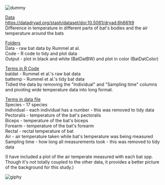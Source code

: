 
![dummy](https://github.com/NosyShark/BatData/assets/4449722/22cb0e7a-0665-4942-ac55-86b12f636cc7)

<ins>Data</ins>
<br> https://datadryad.org/stash/dataset/doi:10.5061/dryad.6h661t9
<br> Difference in temperature in different parts of bat's bodies and the air temperature around the bats
<br>

<ins>Folders</ins>
<br> Data - raw bat data by Rummel at al.
<br> Code - R code to tidy and plot data
<br> Output - plot in black and white (BatDatBW) and plot in color (BatDatColor) 
<br>

<ins>Terms in R Code</ins>
<br> batdat - Rummel et al.'s raw bat data
<br> battemp - Rummel et al.'s tidy bat data
<br> Tidied the data by removing the "Individual" and "Sampling time" columns and pivoting wide temperature data into long format. 
<br>

<ins>Terms in data file</ins>
<br> Species - 17 species
<br> Individual - each individual has a number - this was removed to tidy data
<br> Pectoralis - temperature of the bat's pectoralis
<br> Biceps - temperature of the bat's biceps
<br> Forearm - temperature of the bat's forearm
<br> Rectal - rectal temperature of bat
<br> Air - air temperature taken while bat's temperature was being measured
<br> Sampling time - how long all measurements took - this was removed to tidy data
<br>

(I have included a plot of the air temperate measured with each bat spp. Though it's not totally coupled to the other data, it provides a better picture of the background for this study.) 
<br>


![giphy](https://github.com/NosyShark/BatData/assets/159799076/99ed1826-d080-44b3-a1a8-38eea712ae8c)
